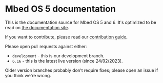 # Mbed OS 5 documentation

This is the documentation source for Mbed OS 5 and 6. It's optimized to be read on [the documentation site](https://os.mbed.com/docs/latest/).

If you want to contribute, please read our [contribution guide](https://os.mbed.com/docs/latest/contributing/index.html).

Please open pull requests against either:

- `development` - this is our development branch.
- `6.16` - this is the latest live version (since 24/02/2023).

Older version branches probably don't require fixes; please open an issue if you think we're wrong.
